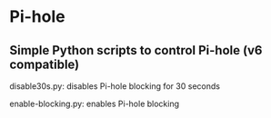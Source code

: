 # Pi-hole

## Simple Python scripts to control Pi-hole (v6 compatible)

disable30s.py: disables Pi-hole blocking for 30 seconds

enable-blocking.py: enables Pi-hole blocking
